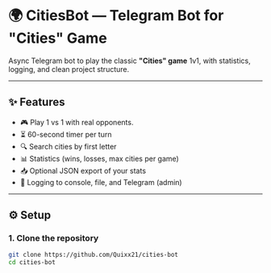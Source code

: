 # 🌍 CitiesBot — Telegram Bot for "Cities" Game

Async Telegram bot to play the classic **"Cities" game** 1v1, with statistics, logging, and clean project structure.

---

## ✨ Features

- 🎮 Play 1 vs 1 with real opponents.
- ⏳ 60-second timer per turn
- 🔍 Search cities by first letter
- 📊 Statistics (wins, losses, max cities per game)
- 📥 Optional JSON export of your stats
- 📝 Logging to console, file, and Telegram (admin)

---

## ⚙️ Setup

### 1. Clone the repository

```bash
git clone https://github.com/Quixx21/cities-bot
cd cities-bot

